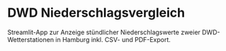 # DWD Niederschlagsvergleich

Streamlit-App zur Anzeige stündlicher Niederschlagswerte zweier DWD-Wetterstationen in Hamburg inkl. CSV- und PDF-Export.